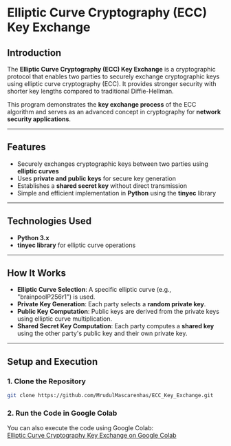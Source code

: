 # Elliptic Curve Cryptography (ECC) Key Exchange 

## **Introduction**
The **Elliptic Curve Cryptography (ECC) Key Exchange** is a cryptographic protocol that enables two parties to securely exchange cryptographic keys using elliptic curve cryptography (ECC). It provides stronger security with shorter key lengths compared to traditional Diffie-Hellman.

This program demonstrates the **key exchange process** of the ECC algorithm and serves as an advanced concept in cryptography for **network security applications**.

---

## **Features**
- Securely exchanges cryptographic keys between two parties using **elliptic curves**  
- Uses **private and public keys** for secure key generation  
- Establishes a **shared secret key** without direct transmission  
- Simple and efficient implementation in **Python** using the **tinyec** library  

---

## **Technologies Used**
- **Python 3.x**  
- **tinyec library** for elliptic curve operations  

---

## **How It Works**
- **Elliptic Curve Selection**: A specific elliptic curve (e.g., "brainpoolP256r1") is used.  
- **Private Key Generation**: Each party selects a **random private key**.  
- **Public Key Computation**: Public keys are derived from the private keys using elliptic curve multiplication.  
- **Shared Secret Key Computation**: Each party computes a **shared key** using the other party's public key and their own private key.  

---

## **Setup and Execution**
### **1. Clone the Repository**
```sh
git clone https://github.com/MrudulMascarenhas/ECC_Key_Exchange.git
```

### **2. Run the Code in Google Colab**
You can also execute the code using Google Colab:  
[Elliptic Curve Cryptography Key Exchange on Google Colab](https://colab.research.google.com/drive/1Ip42Ma0JSBhhAlAaoqzOxsmHkpR83dCB?usp=sharing)
